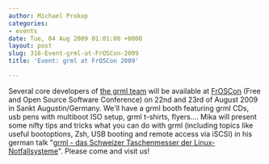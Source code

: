 ```yaml
---
author: Michael Prokop
categories:
- events
date: Tue, 04 Aug 2009 01:01:00 +0000
layout: post
slug: 316-Event-grml-at-FrOSCon-2009
title: 'Event: grml at FrOSCon 2009'

---
```

Several core developers of [the grml team](https://grml.org/team/) will be available at [FrOSCon](http://www.froscon.de/) (Free and Open Source Software Conference) on 22nd and 23rd of August 2009 in Sankt Augustin/Germany. We'll have a grml booth featuring grml CDs, usb pens with multiboot ISO setup, grml t\-shirts, flyers.... Mika will present some nifty tips and tricks what you can do with grml (including topics like useful bootoptions, Zsh, USB booting and remote access via iSCSI) in his german talk "[grml \- das Schweizer Taschenmesser der Linux\-Notfallsysteme](http://programm.froscon.org/2009/events/364.en.html)". Please come and visit us!